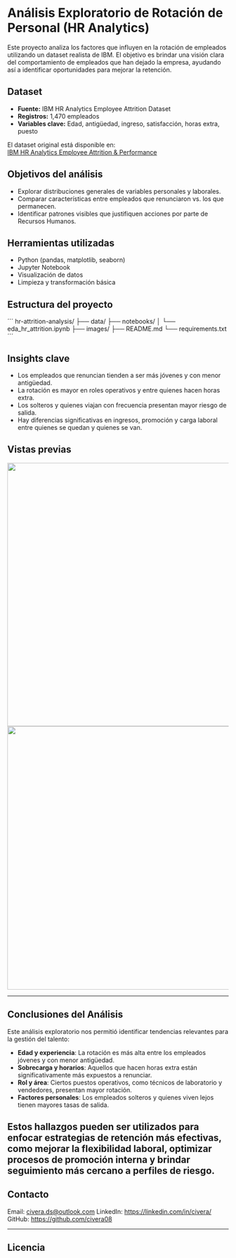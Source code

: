 # Análisis Exploratorio de Rotación de Personal (HR Analytics)

Este proyecto analiza los factores que influyen en la rotación de empleados utilizando un dataset realista de IBM. El objetivo es brindar una visión clara del comportamiento de empleados que han dejado la empresa, ayudando así a identificar oportunidades para mejorar la retención.

## Dataset

- **Fuente:** IBM HR Analytics Employee Attrition Dataset
- **Registros:** 1,470 empleados
- **Variables clave:** Edad, antigüedad, ingreso, satisfacción, horas extra, puesto

El dataset original está disponible en:  
[IBM HR Analytics Employee Attrition & Performance](https://www.kaggle.com/datasets/pavansubhasht/ibm-hr-analytics-attrition-dataset)

## Objetivos del análisis

- Explorar distribuciones generales de variables personales y laborales.
- Comparar características entre empleados que renunciaron vs. los que permanecen.
- Identificar patrones visibles que justifiquen acciones por parte de Recursos Humanos.

## Herramientas utilizadas

- Python (pandas, matplotlib, seaborn)
- Jupyter Notebook
- Visualización de datos
- Limpieza y transformación básica

## Estructura del proyecto

´´´
hr-attrition-analysis/
├── data/
├── notebooks/
│ └── eda_hr_attrition.ipynb
├── images/
├── README.md
└── requirements.txt
´´´

## Insights clave

- Los empleados que renuncian tienden a ser más jóvenes y con menor antigüedad.
- La rotación es mayor en roles operativos y entre quienes hacen horas extra.
- Los solteros y quienes viajan con frecuencia presentan mayor riesgo de salida.
- Hay diferencias significativas en ingresos, promoción y carga laboral entre quienes se quedan y quienes se van.

## Vistas previas

<img src="images/attrition_boxplot.png" width="600">
<img src="images/attrition_rate_overtime.png" width="600">

---

## Conclusiones del Análisis

Este análisis exploratorio nos permitió identificar tendencias relevantes para la gestión del talento:

- **Edad y experiencia**: La rotación es más alta entre los empleados jóvenes y con menor antigüedad.
- **Sobrecarga y horarios**: Aquellos que hacen horas extra están significativamente más expuestos a renunciar.
- **Rol y área**: Ciertos puestos operativos, como técnicos de laboratorio y vendedores, presentan mayor rotación.
- **Factores personales**: Los empleados solteros y quienes viven lejos tienen mayores tasas de salida.

## Estos hallazgos pueden ser utilizados para enfocar estrategias de retención más efectivas, como mejorar la flexibilidad laboral, optimizar procesos de promoción interna y brindar seguimiento más cercano a perfiles de riesgo.

## Contacto

Email: civera.ds@outlook.com
LinkedIn: https://linkedin.com/in/civera/
GitHub: https://github.com/civera08

---

## Licencia
